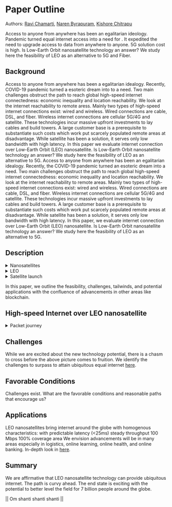 # Paper Outline

Authors: [Ravi Chamarti](https://www.linkedin.com/in/ravi-chamarti-804538/), [Naren Byrapuram](https://www.linkedin.com/in/narendra-byrapuram-823535/), [Kishore Chitrapu](https://www.linkedin.com/in/kishorechitrapu/)

Access to anyone from anywhere has been an egalitarian ideology. Pandemic turned equal internet access into a need for <remote people>. It expedited the need to upgrade access to data from anywhere to anyone. 5G solution cost is high. Is Low-Earth Orbit nanosatellite technology an answer? We study here the feasibility of LEO as an alternative to 5G and Fiber.


## Background
Access to anyone from anywhere has been a egalitarian idealogy. Recently, COVID-19 pandemic turned a esoteric dream into to a need.
Two main challenges obstruct the path to reach global high-speed internet connectedness: economic inequality and location
reachability. We look at the internet reachability to remote aress. Mainly two types of high-speed internet connections exist: wired and wireless.
Wired connections are cable, DSL, and fiber. Wireless internet connections are cellular 5G/4G and satellite. These
technologies incur massive upfront investments to lay cables and build towers. A large customer base is a prerequisite to substantiate
such costs which work put scarcely populated remote areas at disadvantage. While satellite has been a solution, it
serves only low bandwidth with high latency. In this paper we evaluate internet connection over Low-Earth Orbit (LEO) nanosatellite.
Is Low-Earth Orbit nanosatellite technology an answer? We study here the feasibility of LEO as an alternative to 5G.
Access to anyone from anywhere has been an egalitarian idealogy. Recently, the COVID-19 pandemic turned an esoteric dream into a need. Two main challenges obstruct the path to reach global high-speed internet connectedness: economic inequality and location reachability. We look at the internet reachability to remote areas. Mainly two types of high-speed internet connections exist: wired and wireless. Wired connections are cable, DSL, and fiber. Wireless internet connections are cellular 5G/4G and satellite. These technologies incur massive upfront investments to lay cables and build towers. A large customer base is a prerequisite to substantiate such costs which work put scarcely populated remote areas at disadvantage. While satellite has been a solution, it serves only low bandwidth with high latency. In this paper, we evaluate internet connection over Low-Earth Orbit (LEO) nanosatellite. Is Low-Earth Orbit nanosatellite technology an answer? We study here the feasibility of LEO as an alternative to 5G.

## Description
<details><summary>Nanosatellites</summary>
<p>
<table>
    <tr>
        <td>Altitude</td>
        <td>Space band reservation</td>
    </tr>
    <tr>
        <td>&gt;15,000 km</td>
        <td>upper van allen belt</td>
    </tr>
    <tr>
        <td>5000 - 15,000 km</td>
        <td>MEO</td>
    </tr>
    <tr>
        <td>2000 - 5000 km</td>
        <td>lower van allen belt</td>
    </tr>
    <tr>
        <td>200 - 2000 km</td>
        <td>LEO</td>
    </tr>
    <tr>
        <td>10 km</td>
        <td>international flights</td>
    </tr>
</table>
#### Nanosatellite (a separate paper) - 12 line summary
  * what are its dimensions?
  * how is it launched?
  * what is its lifetime?
  * what happens to leo nanosatellite after its lifetime?
</p>
</details>

<details><summary>LEO</summary>
<p>

#### LEO - 3 line summary
  * structure of orbits
</p>
</details>

<details><summary>Satellite launch</summary>
<p>

#### LEO - 3 line summary
  * structure of orbits
</p>
</details>

In this paper, we outline the feasibility, challenges, tailwinds, and potential applications with the confluence of advancements in other areas like blockchain.

## High-speed Internet over LEO nanosatellite

<details><summary>Packet journey</summary>
<p>
# Technology feasibility

We first look at a packet journey from source to destination. Describe terminals, devices, software components in the path.
1. A detailed technology usecase to illustrate end-to-end picture is presented [here](tech_feasibility.md)
2. A deep dive of LEO nanosatellite technology is described [here](leo_deep_dive.md)
</p>
</details>

## Challenges

While we are excited about the new technology potential, there is a chasm to cross before the above picture comes to fruition. We identify the challenges to surpass to attain ubiquitous equal internet [here](challenges.md).

## Favorable Conditions
Challenges exist. What are the favorable conditions and reasonable paths that encourage us?

## Applications

LEO nanosatellites bring internet around the globe with homogenous characteristics:
with predictable latency (<25ms)
steady throughput 100 Mbps
100% coverage area
We envision advancements will be in many areas especially in logistics, online learning, online health, and online banking. In-depth look in [here](applications.md).

## Summary
We are affirmative that LEO nanosatellite technology can provide ubiquitous internet. The path is curvy ahead. The end state is exciting with the potential to better level the field for 7 billion people around the globe.

|| Om shanti shanti shanti ||
